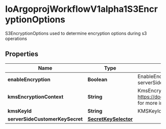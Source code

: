

# IoArgoprojWorkflowV1alpha1S3EncryptionOptions

S3EncryptionOptions used to determine encryption options during s3 operations

## Properties

Name | Type | Description | Notes
------------ | ------------- | ------------- | -------------
**enableEncryption** | **Boolean** | EnableEncryption tells the driver to encrypt objects if set to true. If kmsKeyId and serverSideCustomerKeySecret are not set, SSE-S3 will be used |  [optional]
**kmsEncryptionContext** | **String** | KmsEncryptionContext is a json blob that contains an encryption context. See https://docs.aws.amazon.com/kms/latest/developerguide/concepts.html#encrypt_context for more information |  [optional]
**kmsKeyId** | **String** | KMSKeyId tells the driver to encrypt the object using the specified KMS Key. |  [optional]
**serverSideCustomerKeySecret** | [**SecretKeySelector**](SecretKeySelector.md) |  |  [optional]



